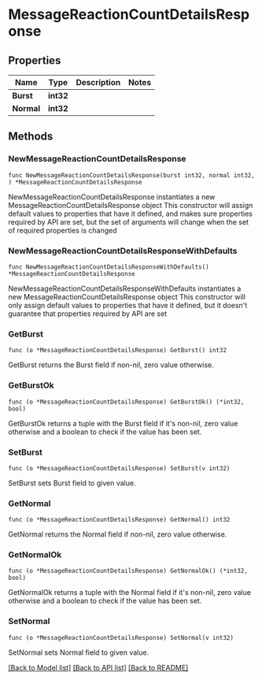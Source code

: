 # MessageReactionCountDetailsResponse

## Properties

Name | Type | Description | Notes
------------ | ------------- | ------------- | -------------
**Burst** | **int32** |  | 
**Normal** | **int32** |  | 

## Methods

### NewMessageReactionCountDetailsResponse

`func NewMessageReactionCountDetailsResponse(burst int32, normal int32, ) *MessageReactionCountDetailsResponse`

NewMessageReactionCountDetailsResponse instantiates a new MessageReactionCountDetailsResponse object
This constructor will assign default values to properties that have it defined,
and makes sure properties required by API are set, but the set of arguments
will change when the set of required properties is changed

### NewMessageReactionCountDetailsResponseWithDefaults

`func NewMessageReactionCountDetailsResponseWithDefaults() *MessageReactionCountDetailsResponse`

NewMessageReactionCountDetailsResponseWithDefaults instantiates a new MessageReactionCountDetailsResponse object
This constructor will only assign default values to properties that have it defined,
but it doesn't guarantee that properties required by API are set

### GetBurst

`func (o *MessageReactionCountDetailsResponse) GetBurst() int32`

GetBurst returns the Burst field if non-nil, zero value otherwise.

### GetBurstOk

`func (o *MessageReactionCountDetailsResponse) GetBurstOk() (*int32, bool)`

GetBurstOk returns a tuple with the Burst field if it's non-nil, zero value otherwise
and a boolean to check if the value has been set.

### SetBurst

`func (o *MessageReactionCountDetailsResponse) SetBurst(v int32)`

SetBurst sets Burst field to given value.


### GetNormal

`func (o *MessageReactionCountDetailsResponse) GetNormal() int32`

GetNormal returns the Normal field if non-nil, zero value otherwise.

### GetNormalOk

`func (o *MessageReactionCountDetailsResponse) GetNormalOk() (*int32, bool)`

GetNormalOk returns a tuple with the Normal field if it's non-nil, zero value otherwise
and a boolean to check if the value has been set.

### SetNormal

`func (o *MessageReactionCountDetailsResponse) SetNormal(v int32)`

SetNormal sets Normal field to given value.



[[Back to Model list]](../README.md#documentation-for-models) [[Back to API list]](../README.md#documentation-for-api-endpoints) [[Back to README]](../README.md)


